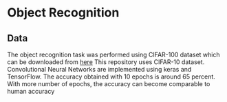 # Object Recognition

## Data

The object recognition task was performed using CIFAR-100 dataset which can be downloaded from [here](http://www.cs.toronto.edu/~kriz/cifar.html)
This repository uses CIFAR-10 dataset. Convolutional Neural Networks are implemented using keras and TensorFlow. The accuracy obtained with 10 epochs is around 65 percent. With more number of epochs, the accuracy can become comparable to human accuracy
